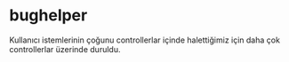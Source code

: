 # bughelper
Kullanıcı istemlerinin çoğunu controllerlar içinde halettiğimiz için daha çok controllerlar üzerinde duruldu.
